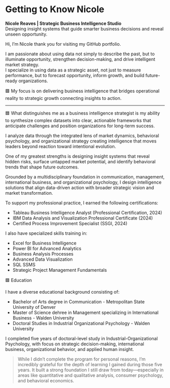 # Getting to Know Nicole

**Nicole Reaves | Strategic Business Intelligence Studio**  
Designing insight systems that guide smarter business decisions and reveal unseen opportunity.

Hi, I’m Nicole thank you for visiting my GitHub portfolio.

I am passionate about using data not simply to describe the past, but to illuminate opportunity, strengthen decision-making, and drive intelligent market strategy.  
I specialize in using data as a strategic asset, not just to measure performance, but to forecast opportunity, inform growth, and build future-ready organizations.

🟪 My focus is on delivering business intelligence that bridges operational reality to strategic growth  connecting insights to action.

---

🟦 What distinguishes me as a business intelligence strategist is my ability to synthesize complex datasets into clear, actionable frameworks that anticipate challenges and position organizations for long-term success.

I analyze data through the integrated lens of market dynamics, behavioral psychology, and organizational strategy creating intelligence that moves leaders beyond reaction toward intentional evolution.

One of my greatest strengths is designing insight systems that reveal hidden risks, surface untapped market potential, and identify behavioral trends that shape future outcomes.

Grounded by a multidisciplinary foundation in communication, management, international business, and organizational psychology, I design intelligence solutions that align data-driven action with broader strategic vision and market transformation.

To support my professional practice, I earned the following certifications:
- Tableau Business Intelligence Analyst (Professional Certification, 2024)
- IBM Data Analysis and Visualization Professional Certificate (2024)
- Certified Process Improvement Specialist (SSGI, 2024)

I also have specialized skills training in:
- Excel for Business Intelligence
- Power BI for Advanced Analytics
- Business Analysis Processes
- Advanced Data Visualization 
- SQL SSMS
- Strategic Project Management Fundamentals

🟩 Education

I have a diverse educational background consisting of:
- Bachelor of Arts degree in Communication - Metropolitan State University of Denver
- Master of Science dehree in Management specializing in International Business - Walden University
- Doctoral Studies in Industrial Organizational Psychology - Walden University

I completed five years of doctoral-level study in Industrial-Organizational Psychology, with focus on strategic decision-making, international business, organizational behavior, and applied human insight.
 > While I didn’t complete the program for personal reasons, I’m incredibly grateful for the depth of learning I gained during those five years. It built a strong foundation I still draw from today—especially in areas like quantitative and qualitative analysis, consumer psychology, and behavioral economics.
